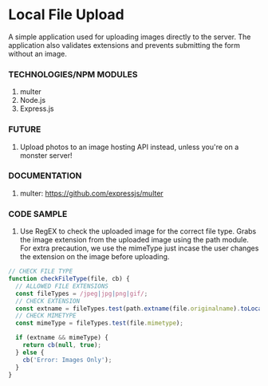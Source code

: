 # Local File Upload

A simple application used for uploading images directly to the server. The application also validates extensions and prevents submitting the form without an image.

### TECHNOLOGIES/NPM MODULES
1. multer
2. Node.js
3. Express.js

### FUTURE
1. Upload photos to an image hosting API instead, unless you're on a monster server!

### DOCUMENTATION
1. multer: https://github.com/expressjs/multer

### CODE SAMPLE
1. Use RegEX to check the uploaded image for the correct file type. Grabs the image extension from the uploaded image using the path module. For extra precaution, we use the mimeType just incase the user changes the extension on the image before uploading.

```javascript
// CHECK FILE TYPE
function checkFileType(file, cb) {
  // ALLOWED FILE EXTENSIONS
  const fileTypes = /jpeg|jpg|png|gif/;
  // CHECK EXTENSION
  const extname = fileTypes.test(path.extname(file.originalname).toLocaleLowerCase());
  // CHECK MIMETYPE
  const mimeType = fileTypes.test(file.mimetype);

  if (extname && mimeType) {
    return cb(null, true);
  } else {
    cb('Error: Images Only');
  }
}
```